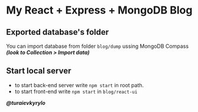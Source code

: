 # My React + Express + MongoDB Blog

Exported database's folder
----------------
You can import database from folder ``blog/dump`` ussing MongoDB Compass ___(look to Collection > Import data)___

Start local server
----------
- to start back-end server write ``npm start`` in root path.   
- to start front-end write ``npm start`` in `blog/react-ui`


___@turaievkyrylo___
